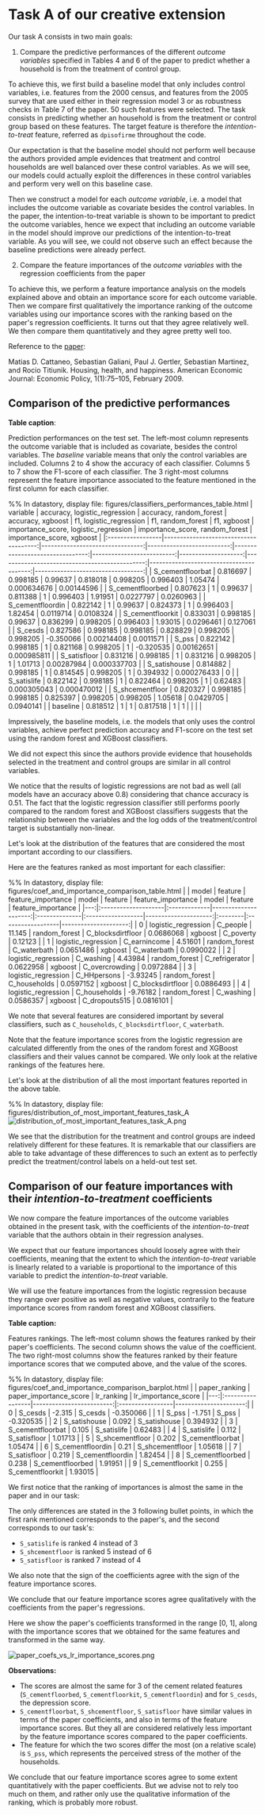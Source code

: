 # Task A of our creative extension

Our task A consists in two main goals:
1. Compare the predictive performances of the different _outcome variables_ specified in Tables 4 and 6 of the paper to predict whether a household is from the treatment of control group.

To achieve this, we first build a baseline model that only includes control variables, i.e. features from the 2000 census, and features from the 2005 survey that are used either in their regression model 3 or as robustness checks in Table 7 of the paper. 
50 such features were selected.
The task consists in predicting whether an household is from the treatment or control group based on these features. The target feature is therefore the _intention-to-treat_ feature, referred as `dpisofirme` throughout the code.

Our expectation is that the baseline model should not perform well because the authors provided ample evidences that treatment and control households are well balanced over these control variables. As we will see, our models could actually exploit the differences in these control variables and perform very well on this baseline case.

Then we construct a model for each _outcome variable_, i.e. a model that includes the outcome variable as covariate besides the control variables. 
In the paper, the intention-to-treat variable is shown to be important to predict the outcome variables, hence we expect that including an outcome variable in the model should improve our predictions of the intention-to-treat variable. 
As you will see, we could not observe such an effect because the baseline predictions were already perfect.

2. Compare the feature importances of the _outcome variables_ with the regression coefficients from the paper

To achieve this, we perform a feature importance analysis on the models explained above and obtain an importance score for each outcome variable.
Then we compare first qualitatively the importance ranking of the outcome variables using our importance scores with the ranking based on the paper's regression coefficients.
It turns out that they agree relatively well.
We then compare them quantitatively and they agree pretty well too.

Reference to the [paper](https://www.aeaweb.org/articles?id=10.1257/pol.1.1.75):

Matias D. Cattaneo, Sebastian Galiani, Paul J. Gertler, Sebastian Martinez, and Rocio Titiunik. Housing, health, and happiness. American Economic Journal: Economic Policy, 1(1):75–105, February 2009.


## Comparison of the predictive performances

**Table caption**:

Prediction performances on the test set.
The left-most column represents the outcome variable that is included as covariate, besides the control variables. 
The _baseline_ variable means that only the control variables are included.
Columns 2 to 4 show the accuracy of each classifier.
Columns 5 to 7 show the F1-score of each classifier.
The 3 right-most columns represent the feature importance associated to the feature mentioned in the first column for each classifier.

%% In datastory, display file: figures/classifiers_performances_table.html
| variable         |   accuracy, logistic_regression |   accuracy, random_forest |   accuracy, xgboost |   f1, logistic_regression |   f1, random_forest |   f1, xgboost |   importance_score, logistic_regression |   importance_score, random_forest |   importance_score, xgboost |
|:-----------------|--------------------------------------:|--------------------------------:|--------------------------:|--------------------------------:|--------------------------:|--------------------:|----------------------------------------------:|----------------------------------------:|----------------------------------:|
| S_cementfloorbat |                              0.816697 |                        0.998185 |                  0.99637  |                        0.818018 |                  0.998205 |            0.996403 |                                      1.05474  |                             0.000634676 |                       0.00144596  |
| S_cementfloorbed |                              0.807623 |                        1        |                  0.99637  |                        0.811388 |                  1        |            0.996403 |                                      1.91951  |                             0.0227797   |                       0.0260963   |
| S_cementfloordin |                              0.822142 |                        1        |                  0.99637  |                        0.824373 |                  1        |            0.996403 |                                      1.82454  |                             0.0119714   |                       0.0108324   |
| S_cementfloorkit |                              0.833031 |                        0.998185 |                  0.99637  |                        0.836299 |                  0.998205 |            0.996403 |                                      1.93015  |                             0.0296461   |                       0.127061    |
| S_cesds          |                              0.827586 |                        0.998185 |                  0.998185 |                        0.828829 |                  0.998205 |            0.998205 |                                     -0.350066 |                             0.00214408  |                       0.0011571   |
| S_pss            |                              0.822142 |                        0.998185 |                  1        |                        0.821168 |                  0.998205 |            1        |                                     -0.320535 |                             0.00162651  |                       0.000985811 |
| S_satisfloor     |                              0.831216 |                        0.998185 |                  1        |                        0.831216 |                  0.998205 |            1        |                                      1.01713  |                             0.00287984  |                       0.000337703 |
| S_satishouse     |                              0.814882 |                        0.998185 |                  1        |                        0.814545 |                  0.998205 |            1        |                                      0.394932 |                             0.000276433 |                       0           |
| S_satislife      |                              0.822142 |                        0.998185 |                  1        |                        0.822464 |                  0.998205 |            1        |                                      0.62483  |                             0.000305043 |                       0.000470012 |
| S_shcementfloor  |                              0.820327 |                        0.998185 |                  0.998185 |                        0.825397 |                  0.998205 |            0.998205 |                                      1.05618  |                             0.0429705   |                       0.0940141   |
| baseline         |                              0.818512 |                        1        |                  1        |                        0.817518 |                  1        |            1        |                                               |                                         |                                   |

Impressively, the baseline models, i.e. the models that only uses the control variables, achieve perfect prediction accuracy and F1-score on the test set using the random forest and XGBoost classifiers.

We did not expect this since the authors provide evidence that households selected in the treatment and control groups are similar in all control variables.

We notice that the results of logistic regressions are not bad as well (all models have an accuracy above 0.8) considering that chance accuracy is 0.51.
The fact that the logistic regression classifier still performs poorly compared to the random forest and XGBoost classifiers suggests that the relationship between the variables and the log odds of the treatment/control target is substantially non-linear.

Let's look at the distribution of the features that are considered the most important according to our classifiers.

Here are the features ranked as most important for each classifier:

%% In datastory, display file: figures/coef_and_importance_comparison_table.html
|    | model               | feature      |   feature_importance | model         | feature           |   feature_importance | model   | feature           |   feature_importance |
|---:|:--------------------|:-------------|---------------------:|:--------------|:------------------|---------------------:|:--------|:------------------|---------------------:|
|  0 | logistic_regression | C_people     |             11.145   | random_forest | C_blocksdirtfloor |            0.0686068 | xgboost | C_poverty         |            0.12123   |
|  1 | logistic_regression | C_earnincome |              4.51601 | random_forest | C_waterbath       |            0.0651486 | xgboost | C_waterbath       |            0.0990022 |
|  2 | logistic_regression | C_washing    |              4.43984 | random_forest | C_refrigerator    |            0.0622958 | xgboost | C_overcrowding    |            0.0972884 |
|  3 | logistic_regression | C_HHpersons  |             -3.93245 | random_forest | C_households      |            0.0597152 | xgboost | C_blocksdirtfloor |            0.0886493 |
|  4 | logistic_regression | C_households |             -9.76182 | random_forest | C_washing         |            0.0586357 | xgboost | C_dropouts515     |            0.0816101 |

We note that several features are considered important by several classifiers, such as `C_households`, `C_blocksdirtfloor`, `C_waterbath`.

Note that the feature importance scores from the logistic regression are calculated differently from the ones of the random forest and XGBoost classifiers and their values cannot be compared. We only look at the relative rankings of the features here.

Let's look at the distribution of all the most important features reported in the above table.

%% In datastory, display file: figures/distribution_of_most_important_features_task_A
![distribution_of_most_important_features_task_A.png](./figures/distribution_of_most_important_features_task_A.png)

We see that the distribution for the treatment and control groups are indeed relatively different for these features.
It is remarkable that our classifiers are able to take advantage of these differences to such an extent as to perfectly predict the treatment/control labels on a held-out test set.

## Comparison of our feature importances with their _intention-to-treatment_ coefficients

We now compare the feature importances of the outcome variables obtained in the present task, with the coefficients of the _intention-to-treat_ variable that the authors obtain in their regression analyses.

We expect that our feature importances should loosely agree with their coefficients, meaning that the extent to which the _intention-to-treat_ variable is linearly related to a variable is proportional to the importance of this variable to predict the _intention-to-treat_ variable.

We will use the feature importances from the logistic regression because they range over positive as well as negative values, contrarily to the feature importance scores from random forest and XGBoost classifiers.

**Table caption:**

Features rankings.
The left-most column shows the features ranked by their paper's coefficients. The second column shows the value of the coefficient.
The two right-most columns show the features ranked by their feature importance scores that we computed above, and the value of the scores.

%% In datastory, display file: figures/coef_and_importance_comparison_barplot.html
|    | paper_ranking    |   paper_importance_score | lr_ranking       |   lr_importance_score |
|---:|:-----------------|-------------------------:|:-----------------|----------------------:|
|  0 | S_cesds          |                   -2.315 | S_cesds          |             -0.350066 |
|  1 | S_pss            |                   -1.751 | S_pss            |             -0.320535 |
|  2 | S_satishouse     |                    0.092 | S_satishouse     |              0.394932 |
|  3 | S_cementfloorbat |                    0.105 | S_satislife      |              0.62483  |
|  4 | S_satislife      |                    0.112 | S_satisfloor     |              1.01713  |
|  5 | S_shcementfloor  |                    0.202 | S_cementfloorbat |              1.05474  |
|  6 | S_cementfloordin |                    0.21  | S_shcementfloor  |              1.05618  |
|  7 | S_satisfloor     |                    0.219 | S_cementfloordin |              1.82454  |
|  8 | S_cementfloorbed |                    0.238 | S_cementfloorbed |              1.91951  |
|  9 | S_cementfloorkit |                    0.255 | S_cementfloorkit |              1.93015  |

We first notice that the ranking of importances is almost the same in the paper and in our task:

The only differences are stated in the 3 following bullet points, in which the first rank mentioned corresponds to the paper's, and the second corresponds to our task's:
- `S_satislife` is ranked 4 instead of 3
- `S_shcementfloor` is ranked 5 instead of 6
- `S_satisfloor` is ranked 7 instead of 4

We also note that the sign of the coefficients agree with the sign of the feature importance scores.

We conclude that our feature importance scores agree qualitatively with the coefficients from the paper's regressions.

Here we show the paper's coefficients transformed in the range \[0, 1\], along with the importance scores that we obtained for the same features and transformed in the same way.

![paper_coefs_vs_lr_importance_scores.png](./figures/paper_coefs_vs_lr_importance_scores.png)

**Observations:**
- The scores are almost the same for 3 of the cement related features (`S_cementfloorbed`, `S_cementfloorkit`, `S_cementfloordin`) and for `S_cesds`, the depression score.
- `S_cementfloorbat`, `S_shcementfloor`, `S_satisfloor` have similar values in terms of the paper coefficients, and also in terms of the feature importance scores. But they all are considered relatively less important by the feature importance scores compared to the paper coefficients.
- The feature for which the two scores differ the most (on a relative scale) is `S_pss`, which represents the perceived stress of the mother of the households.

We conclude that our feature importance scores agree to some extent quantitatively with the paper coefficients. 
But we advise not to rely too much on them, and rather only use the qualitative information of the ranking, which is probably more robust.
